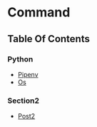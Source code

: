# Command

## Table Of Contents

### Python

* [Pipenv](python/pipenv.md)
* [Os](python/os.md)

### Section2

* [Post2](section2/post2.md)
